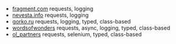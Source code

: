 - [fragment.com](fragment) requests, logging
- [nevesta.info](nevesta_info) requests, logging
- [gorko.ru](gorko) requests, logging, typed, class-based
- [wordsofwonders](words_of_wonders) requests, async, logging, typed, class-based
- [ol_partners](ol_partners) requests, selenium, typed, class-based